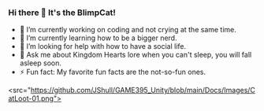### Hi there 👋 It's the BlimpCat!


- 🔭 I’m currently working on coding and not crying at the same time.
- 🌱 I’m currently learning how to be a bigger nerd.
- 🤔 I’m looking for help with how to have a social life.
- 💬 Ask me about Kingdom Hearts lore when you can't sleep, you will fall asleep soon.
- ⚡ Fun fact: My favorite fun facts are the not-so-fun ones.


<src="https://github.com/JShull/GAME395_Unity/blob/main/Docs/Images/CatLoot-01.png">
